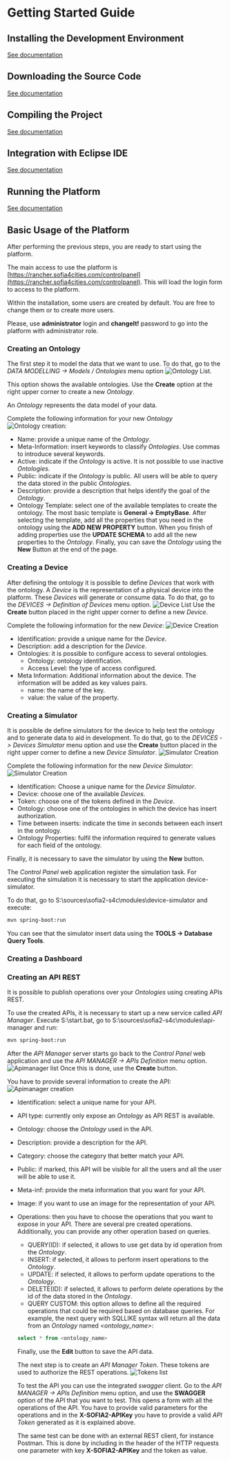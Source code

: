 Getting Started Guide
============================


## Installing the Development Environment

[See documentation](../how-to-execute-devenv/README.md)

## Downloading the Source Code

[See documentation](../how-to-execute-devenv/README.md)

## Compiling the Project

[See documentation](../how-to-execute-devenv/README.md)

## Integration with Eclipse IDE

[See documentation](../how-to-execute-devenv/README.md)

## Running the Platform

[See documentation](../how-to-execute-devenv/README.md)

## Basic Usage of the Platform

After performing the previous steps, you are ready to start using the platform.

The main access to use the platform is
[https://rancher.sofia4cities.com/controlpanel](https://rancher.sofia4cities.com/controlpanel). 
This will load the login form to access to the platform.

Within the installation, some users are created by default. 
You are free to change them or to create more users.

Please, use **administrator** login and **changeIt!** password to go into the platform with administrator role.

### Creating an Ontology

The first step it to model the data that we want to use.
To do that, go to the *DATA MODELLING -> Models / Ontologies* menu option ![Ontology List](images/Ontology_list.png).

This option shows the available ontologies.
Use the **Create** option at the right upper corner to create a new *Ontology*.

An *Ontology* represents the data model of your data.

Complete the following information for your new *Ontology* ![Ontology creation](images/Ontology_creation.png):

- Name: provide a unique name of the *Ontology*.
- Meta-Information: insert keywords to classify *Ontologies*. Use commas to introduce several keywords.
- Active: indicate if the *Ontology* is active. It is not possible to use inactive *Ontologies*.
- Public: indicate if the *Ontology* is public. All users will be able to query the data stored in the public *Ontologies*.
- Description: provide a description that helps identify the goal of the *Ontology*.
- Ontology Template: select one of the available templates to create the ontology. The most basic template is **General -> EmptyBase**. After selecting the template, add all the properties that you need in the ontology using the **ADD NEW PROPERTY** button. When you finish of adding properties use the **UPDATE SCHEMA** to add all the new properties to the *Ontology*. Finally, you can save the *Ontology* using the **New** Button at the end of the page.

### Creating a Device

After defining the ontology it is possible to define *Devices* that work with the ontology.
A *Device* is the representation of a physical device into the platform.
These *Devices* will generate or consume data.
To do that, go to the *DEVICES -> Definition of Devices* menu option. ![Device List](images/Device_list.png)
Use the **Create** button placed in the right upper corner to define a new *Device*.

Complete the following information for the new *Device*: ![Device Creation](images/Device_creation.png)

- Identification: provide a unique name for the *Device*.
- Description: add a description for the *Device*.
- Ontologies: it is possible to configure access to several ontologies.
  - Ontology: ontology identification.
  - Access Level: the type of access configured.
- Meta Information: Additional information about the device. The information will be added as key values pairs.
  - name: the name of the key.
  - value: the value of the property.

### Creating a Simulator

It is possible de define simulators for the device to help test the ontology and to generate data to aid in development.
To do that, go to the *DEVICES -> Devices Simulator* menu option and use the **Create** button placed in the right upper corner to define a new *Device Simulator*. ![Simulator Creation](images/Simulator_list.png)

Complete the following information for the new *Device Simulator*: ![Simulator Creation](images/Simulator_creation.png)

- Identification: Choose a unique name for the *Device Simulator*.
- Device: choose one of the available *Devices*.
- Token: choose one of the tokens defined in the *Device*.
- Ontology: choose one of the ontologies in which the device has insert authorization.
- Time between inserts: indicate the time in seconds between each insert in the ontology.
- Ontology Properties: fulfil the information required to generate values for each field of the ontology.

Finally, it is necessary to save the simulator by using the **New** button.

The *Control Panel* web application register the simulation task. For executing the simulation it is necessary to start the application device-simulator.

To do that, go to S:\sources\sofia2-s4c\modules\device-simulator and execute:

```sh
mvn spring-boot:run
```

You can see that the simulator insert data using the **TOOLS -> Database Query Tools**.

### Creating a Dashboard

### Creating an API REST

It is possible to publish operations over your *Ontologies* using creating APIs REST.

To use the created APIs, it is necessary to start up a new service called *API Manager*.
Execute S:\start.bat, go to S:\sources\sofia2-s4c\modules\api-manager and run:

```sh
mvn spring-boot:run
```

After the *API Manager* server starts go back to the *Control Panel* web application and use the *API MANAGER -> APIs Definition* menu option. ![Apimanager list](images/Apimanager_list.png) 
Once this is done, use the **Create** button.

You have to provide several information to create the API: ![Apimanager creation](images/Apimanager_creation.png)

- Identification: select a unique name for your API.
- API type: currently only expose an *Ontology* as API REST is available.
- Ontology: choose the *Ontology* used in the API.
- Description: provide a description for the API.
- Category: choose the category that better match your API.
- Public: if marked, this API will be visible for all the users and all the user will be able to use it.
- Meta-inf: provide the meta information that you want for your API.
- Image: if you want to use an image for the representation of your API.
- Operations: then you have to choose the operations that you want to expose in your API. There are several pre created operations. Additionally, you can provide any other operation based on queries.
  - QUERY(ID): if selected, it allows to use get data by id operation from the *Ontology*.
  - INSERT: if selected, it allows to perform insert operations to the *Ontology*.
  - UPDATE: if selected, it allows to perform update operations to the *Ontology*.
  - DELETE(ID): if selected, it allows to perform delete operations by the id of the data stored in the *Ontology*.
  - QUERY CUSTOM: this option allows to define all the required operations that could be required based on database queries. For example, the next query with SQLLIKE syntax will return all the data from an *Ontology* named *<ontology_name>*: 

  ```SQL
  select * from <ontology_name>
  ```

  Finally, use the **Edit** button to save the API data.

  The next step is to create an *API Manager Token*. These tokens are used to authorize the REST operations. ![Tokens list](images/Apimanager_token_list.png)

  To test the API you can use the integrated *swagger* client.
  Go to the *API MANAGER -> APIs Definition* menu option, and use the **SWAGGER** option of the API that you want to test.
  This opens a form with all the operations of the API.
  You have to provide valid parameters for the operations and in the **X-SOFIA2-APIKey** you have to provide a valid *API Token* generated as it is explained above.

  The same test can be done with an external REST client, for instance Postman.
  This is done by including in the header of the HTTP requests one parameter with key **X-SOFIA2-APIKey** and the token as value.